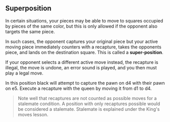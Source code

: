 ## Superposition

In certain situations, your pieces may be able to move to squares occupied by pieces of the same color, but this is only allowed if the opponent also targets the same piece. 

In such cases, the opponent captures your original piece but your active moving piece immediately counters with a recapture, takes the opponents piece, and lands on the destination square. This is called a <strong>super-position</strong>.

If your opponent selects a different active move instead, the recapture is illegal, the move is undone, an error sound is played, and you then must play a legal move.

In this position black will attempt to capture the pawn on d4 with their pawn on e5. Execute a recapture with the queen by moving it from d1 to d4.

> Note well that recaptures are not counted as possible moves for a stalemate condition. A position with only recaptures possible would be considered a stalemate.
> Stalemate is explained under the King's moves lesson.

